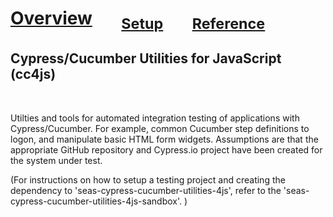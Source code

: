 

# [Overview](README.md) &nbsp;&nbsp;&nbsp;&nbsp;&nbsp; <sub>[Setup](README_Setup.md)</sub> &nbsp;&nbsp;&nbsp;&nbsp;&nbsp; <sub>[Reference](README_Reference.md)</sub>

## Cypress/Cucumber Utilities for JavaScript (cc4js)

<br/>

Utilties and tools for automated integration testing of applications with Cypress/Cucumber.  For example, common Cucumber step definitions to logon, and manipulate basic HTML form widgets.  Assumptions are that the appropriate GitHub repository and Cypress.io project have been created for the system under test.

(For instructions on how to setup a testing project and creating the dependency to 'seas-cypress-cucumber-utilities-4js', refer to the 'seas-cypress-cucumber-utilities-4js-sandbox'. )
